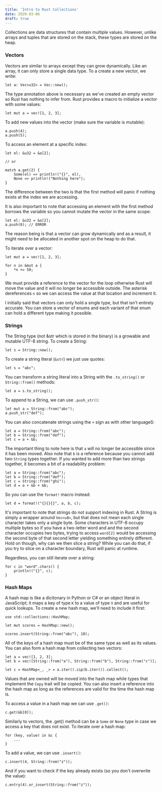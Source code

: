 ```yaml
---
title: 'Intro to Rust Collections'
date: 2020-03-06
draft: true
---
```


Collections are data structures that contain multiple values. However, unlike arrays and tuples that are stored on the stack, these types are stored on the heap.

### Vectors

Vectors are similar to arrays except they can grow dynamically. Like an array, it can only store a single data type. To a create a new vector, we write:

```
let a: Vec<u32> = Vec::new();
```

The type annotation above is necessary as we've created an empty vector so Rust has nothing to infer from. Rust provides a macro to initialize a vector with some values:

```
let mut a = vec![1, 2, 3];
```

To add new values into the vector (make sure the variable is mutable):

```
a.push(4);
a.push(5);
```

To access an element at a specific index:

```
let el: &u32 = &a[2];

// or

match a.get(2) {
    Some(el) => println!("{}", el),
    None => println!("Nothing here");
}
```

The difference between the two is that the first method will panic if nothing exists at the index we are accessing.

It is also important to note that accessing an element with the first method borrows the variable so you cannot mutate the vector in the same scope:

```
let el: &u32 = &a[2];
a.push(8); // ERROR
```

The reason being is that a vector can grow dynamically and as a result, it might need to be allocated in another spot on the heap to do that.

To iterate over a vector:

```
let mut a = vec![1, 2, 3];

for n in &mut a {
    *n += 50;
}
```

We must provide a reference to the vector for the loop otherwise Rust will move the value and it will no longer be accessible outside. The asterisk dereferences `n` so we can access the value at that location and increment it.

I initially said that vectors can only hold a single type, but that isn't entirely accurate. You can store a vector of enums and each variant of that enum can hold a different type making it possible.

### Strings

The String type (not &str which is stored in the binary) is a growable and mutable UTF-8 string. To create a String:

```
let s = String::new();
```

To create a string literal (`&str`) we just use quotes:

```
let s = "abc";
```

You can transform a string literal into a String with the `.to_string()` or `String::from()` methods:

```
let a = s.to_string();
```

To append to a String, we can use `.push_str()`:

```
let mut a = String::from("abc");
a.push_str("def");
```

You can also concatenate strings using the `+` sign as with other languageS:

```
let a = String::from("abc");
let b = String::from("def");
let c = a + &b;
```

The important thing to note here is that `a` will no longer be accessible since it has been moved. Also note that `b` is a reference because you cannot add two `String` types together. If you wanted to add more than two strings together, it becomes a bit of a readability problem:

```
let a = String::from("abc");
let b = String::from("def");
let c = String::from("ghi");
let d = a + &b + &b;
```

So you can use the `format!` macro instead:

```
let d = format!("{}{}{}", a, b, c);
```

It's important to note that strings do not support indexing in Rust. A String is simply a wrapper around `Vec<u8>`, but that does not mean each single character takes only a single byte. Some characters in UTF-8 occupy multiple bytes so if you have a two-letter word and and the second character occupies two bytes, trying to access `word[2]` would be accessing the second byte of that second letter yielding something entirely different. Hold on though, why can we then slice a string? While you can do that, if you try to slice on a character boundary, Rust will panic at runtime.

Regardless, you can still iterate over a string:

```
for c in "word".chars() {
    println!("{}", c);
}
```

### Hash Maps

A hash map is like a dicitonary in Python or C# or an object literal in JavaScript; it maps a key of type `K` to a value of type `V` and are useful for quick lookups. To create a new hash map, we'll need to include it first:

```
use std::collections::HashMap;

let mut scores = HashMap::new();

scores.insert(String::from("abc"), 10);
```

All of the keys of a hash map must be of the same type as well as its values. You can also form a hash map from collecting two vectors:

```
let a = vec![1, 2, 3];
let b = vec![String::from("a"), String::from("b"), String::from("c")];

let c = HashMap<_, _> = a.iter().zip(b.iter()).collect();
```

Values that are owned will be moved into the hash map while types that implement the `Copy` trait will be copied. You can also insert a reference into the hash map as long as the references are valid for the time the hash map is.

To access a value in a hash map we can use `.get()`:

```
c.get(&b[0]);
```

Similarly to vectors, the .get() method can be a `Some` or `None` type in case we access a key that does not exist. To iterate over a hash map:

```
for (key, value) in &c {
    ...
}
```

To add a value, we can use `.insert()`:

```
c.insert(4, String::from("z"));
```

And if you want to check if the key already exists (so you don't overwrite the value):

```
c.entry(4).or_insert(String::from("z"));
```

